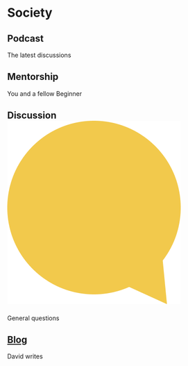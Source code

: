 # Society


## Podcast
The latest discussions

## Mentorship
You and a fellow Beginner

## Discussion ![](images/Beginners_Comment.png)
General questions

## <a href="blog">Blog</a>
David writes
